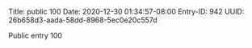 Title: public 100
Date: 2020-12-30 01:34:57-08:00
Entry-ID: 942
UUID: 26b658d3-aada-58dd-8968-5ec0e20c557d

Public entry 100